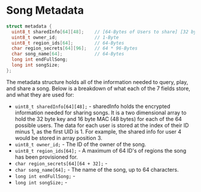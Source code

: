 # Song Metadata

```c
struct metadata {
  uint8_t sharedInfo[64][48];    // [64-Bytes of Users to share] [32 byte key + 16 byte MAC]
  uint8_t owner_id;              // 1-Byte
  uint8_t region_ids[64];        // 64-Bytes
  char region_secrets[64][96];   // 64 * 96-Bytes
  char song_name[64];            // 64-Bytes
  long int endFullSong;
  long int songSize;
};
```

The metadata structure holds all of the information needed to query, play, and share a song. Below is a breakdown of what each of the 7 fields store, and what they are used for:

- ```uint8_t sharedInfo[64][48];``` - sharedInfo holds the encrypted information needed for sharing songs. It is a two dimensional array to hold the 32 byte key and 16 byte MAC (48 bytes) for each of the 64 possible users. The data for each user is stored at the index of their ID minus 1, as the first UID is 1. For example, the shared info for user 4 would be stored in array position 3.
- ```uint8_t owner_id;``` - The ID of the owner of the song.
- ```uint8_t region_ids[64];``` - A maximum of 64 ID's of regions the song has been provisioned for.
- ```char region_secrets[64][64 + 32];``` - 
- ```char song_name[64];``` - The name of the song, up to 64 characters.
- ```long int endFullSong;``` - 
- ```long int songSize;``` - 